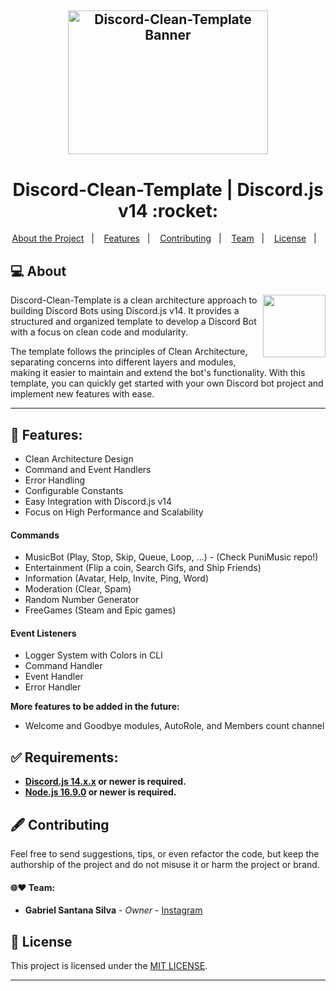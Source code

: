 <h2 align="center">
    <img alt="Discord-Clean-Template Banner" title="" src="https://user-images.githubusercontent.com/53992405/217692500-68ba817c-641e-4f58-aa1c-f1e4a1c6d50e.png" height="230px" width="320px" />
</h2>

<p align="center">
  <h1 align="center">Discord-Clean-Template | Discord.js v14 :rocket:</h1>
</p>

<p align="center">
  <a href="#-about">About the Project</a>&nbsp;&nbsp;&nbsp;|&nbsp;&nbsp;&nbsp;
  <a href="#-features">Features</a>&nbsp;&nbsp;&nbsp;|&nbsp;&nbsp;&nbsp;
  <a href="#%EF%B8%8F-contributing">Contributing</a>&nbsp;&nbsp;&nbsp;|&nbsp;&nbsp;&nbsp;
  <a href="#-team">Team</a>&nbsp;&nbsp;&nbsp;|&nbsp;&nbsp;&nbsp;
  <a href="#-license">License</a>&nbsp;&nbsp;&nbsp;|&nbsp;&nbsp;&nbsp;
</p>

## 💻 About

<div>
<img align="right" width="100px" src="https://user-images.githubusercontent.com/53992405/221703129-f8a0338b-0f11-47e5-a8ae-53fc38c2785c.png">

Discord-Clean-Template is a clean architecture approach to building Discord Bots using Discord.js v14. It provides a structured and organized template to develop a Discord Bot with a focus on clean code and modularity.

The template follows the principles of Clean Architecture, separating concerns into different layers and modules, making it easier to maintain and extend the bot's functionality. With this template, you can quickly get started with your own Discord bot project and implement new features with ease.

___

## 🚀 Features:

* Clean Architecture Design
* Command and Event Handlers
* Error Handling
* Configurable Constants
* Easy Integration with Discord.js v14
* Focus on High Performance and Scalability

#### Commands

* MusicBot (Play, Stop, Skip, Queue, Loop, ...) - (Check PuniMusic repo!)
* Entertainment (Flip a coin, Search Gifs, and Ship Friends)
* Information (Avatar, Help, Invite, Ping, Word)
* Moderation (Clear, Spam)
* Random Number Generator
* FreeGames (Steam and Epic games)

#### Event Listeners

* Logger System with Colors in CLI
* Command Handler
* Event Handler
* Error Handler

**More features to be added in the future:**

* Welcome and Goodbye modules, AutoRole, and Members count channel

## ✅ Requirements:

* **[Discord.js 14.x.x](https://discord.js.org/#/) or newer is required.**
* **[Node.js 16.9.0](https://nodejs.org/en/) or newer is required.**

## 🖋️ Contributing

Feel free to send suggestions, tips, or even refactor the code, but keep the authorship of the project and do not misuse it or harm the project or brand.

#### 🌐❤ Team:

* **Gabriel Santana Silva** - *Owner* - [Instagram](https://www.instagram.com/gabrielsants_dev/)

## 📝 License

This project is licensed under the [MIT LICENSE][license].

---
[github-ga]: https://github.com/PuniGC
[linkedin-ga]: https://www.linkedin.com/in/gabriel-santana-silva/
[email-ga]: mailto:gabriel04.ok@gmail.com
[instagram-ga]: https://www.instagram.com/gabrielsants_dev/
[discord-ga]: https://dsc.bio/punidc
[license]: LICENSE
